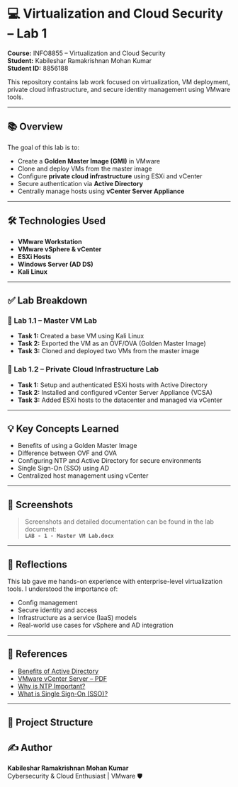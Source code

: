 # 💻 Virtualization and Cloud Security – Lab 1

**Course:** INFO8855 – Virtualization and Cloud Security  
**Student:** Kabileshar Ramakrishnan Mohan Kumar  
**Student ID:** 8856188  

This repository contains lab work focused on virtualization, VM deployment, private cloud infrastructure, and secure identity management using VMware tools.

---

## 📚 Overview

The goal of this lab is to:
- Create a **Golden Master Image (GMI)** in VMware
- Clone and deploy VMs from the master image
- Configure **private cloud infrastructure** using ESXi and vCenter
- Secure authentication via **Active Directory**
- Centrally manage hosts using **vCenter Server Appliance**

---

## 🛠️ Technologies Used
- **VMware Workstation**
- **VMware vSphere & vCenter**
- **ESXi Hosts**
- **Windows Server (AD DS)**
- **Kali Linux**

---

## ✅ Lab Breakdown

### 🔸 Lab 1.1 – Master VM Lab
- **Task 1:** Created a base VM using Kali Linux
- **Task 2:** Exported the VM as an OVF/OVA (Golden Master Image)
- **Task 3:** Cloned and deployed two VMs from the master image

### 🔸 Lab 1.2 – Private Cloud Infrastructure Lab
- **Task 1:** Setup and authenticated ESXi hosts with Active Directory
- **Task 2:** Installed and configured vCenter Server Appliance (VCSA)
- **Task 3:** Added ESXi hosts to the datacenter and managed via vCenter

---

## 💡 Key Concepts Learned
- Benefits of using a Golden Master Image
- Difference between OVF and OVA
- Configuring NTP and Active Directory for secure environments
- Single Sign-On (SSO) using AD
- Centralized host management using vCenter

---

## 📸 Screenshots
> Screenshots and detailed documentation can be found in the lab document:  
**`LAB - 1 - Master VM Lab.docx`**

---

## 🧠 Reflections
This lab gave me hands-on experience with enterprise-level virtualization tools. I understood the importance of:
- Config management
- Secure identity and access
- Infrastructure as a service (IaaS) models
- Real-world use cases for vSphere and AD integration

---

## 🔗 References
- [Benefits of Active Directory](https://www.microsoft.com/en-us/security/business/identity-and-access-management/benefits-of-active-directory)
- [VMware vCenter Server – PDF](https://www.vmware.com/content/dam/digitalmarketing/vmware/en/pdf/products/vcenter/VMware_vCenter_Server.pdf)
- [Why is NTP Important?](https://www.greywizard.com/why-is-ntp-important/)
- [What is Single Sign-On (SSO)?](https://learn.microsoft.com/en-us/azure/active-directory/manage-apps/what-is-single-sign-on)

---

## 📁 Project Structure
## ✍️ Author
**Kabileshar Ramakrishnan Mohan Kumar**  
Cybersecurity & Cloud Enthusiast | VMware 🛡️